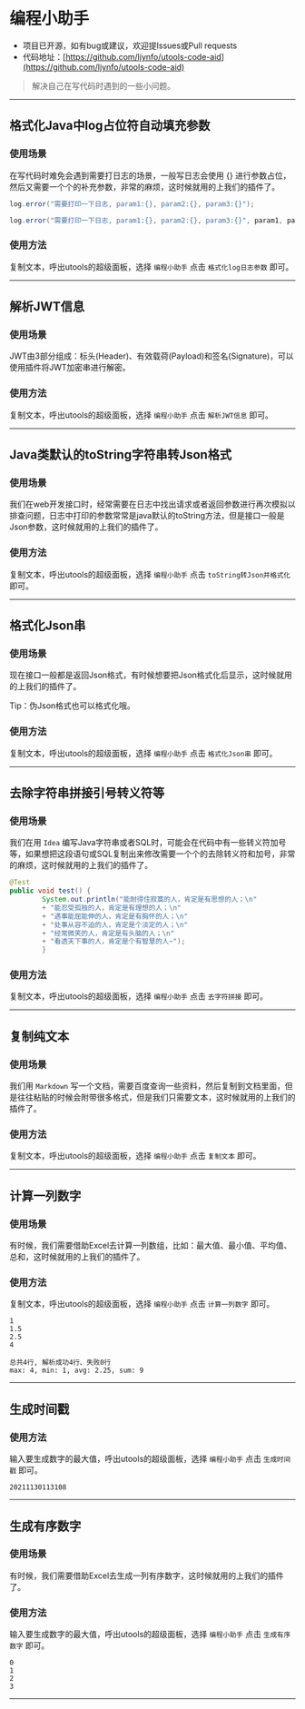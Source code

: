# 编程小助手

- 项目已开源，如有bug或建议，欢迎提Issues或Pull requests
- 代码地址：[https://github.com/ljynfo/utools-code-aid](https://github.com/ljynfo/utools-code-aid)

> 解决自己在写代码时遇到的一些小问题。

---

## 格式化Java中log占位符自动填充参数

### 使用场景

在写代码时难免会遇到需要打日志的场景，一般写日志会使用 {} 进行参数占位，然后又需要一个个的补充参数，非常的麻烦，这时候就用的上我们的插件了。

```java
log.error("需要打印一下日志, param1:{}, param2:{}, param3:{}");
```

```java
log.error("需要打印一下日志, param1:{}, param2:{}, param3:{}", param1, param2, param3);
```

### 使用方法

复制文本，呼出utools的超级面板，选择 `编程小助手` 点击 `格式化log日志参数` 即可。

---

## 解析JWT信息

### 使用场景

JWT由3部分组成：标头(Header)、有效载荷(Payload)和签名(Signature)，可以使用插件将JWT加密串进行解密。

### 使用方法

复制文本，呼出utools的超级面板，选择 `编程小助手` 点击 `解析JWT信息` 即可。

---

## Java类默认的toString字符串转Json格式

### 使用场景

我们在web开发接口时，经常需要在日志中找出请求或者返回参数进行再次模拟以排查问题，日志中打印的参数常常是java默认的toString方法，但是接口一般是Json参数，这时候就用的上我们的插件了。

### 使用方法

复制文本，呼出utools的超级面板，选择 `编程小助手` 点击 `toString转Json并格式化` 即可。

---

## 格式化Json串

### 使用场景

现在接口一般都是返回Json格式，有时候想要把Json格式化后显示，这时候就用的上我们的插件了。

Tip：伪Json格式也可以格式化哦。

### 使用方法

复制文本，呼出utools的超级面板，选择 `编程小助手` 点击 `格式化Json串` 即可。

---

## 去除字符串拼接引号转义符等

### 使用场景

我们在用 `Idea` 编写Java字符串或者SQL时，可能会在代码中有一些转义符加号等，如果想把这段语句或SQL复制出来修改需要一个个的去除转义符和加号，非常的麻烦，这时候就用的上我们的插件了。

```java
@Test
public void test() {
        System.out.println("能耐得住寂寞的人，肯定是有思想的人；\n"
        + "能忍受孤独的人，肯定是有理想的人；\n"
        + "遇事能屈能伸的人，肯定是有胸怀的人；\n"
        + "处事从容不迫的人，肯定是个淡定的人；\n"
        + "经常微笑的人，肯定是有头脑的人；\n"
        + "看透天下事的人，肯定是个有智慧的人~");
        }
```

### 使用方法

复制文本，呼出utools的超级面板，选择 `编程小助手` 点击 `去字符拼接` 即可。

---

## 复制纯文本

### 使用场景

我们用 `Markdown` 写一个文档，需要百度查询一些资料，然后复制到文档里面，但是往往粘贴的时候会附带很多格式，但是我们只需要文本，这时候就用的上我们的插件了。

### 使用方法

复制文本，呼出utools的超级面板，选择 `编程小助手` 点击 `复制文本` 即可。

---

## 计算一列数字

### 使用场景

有时候，我们需要借助Excel去计算一列数组，比如：最大值、最小值、平均值、总和，这时候就用的上我们的插件了。

### 使用方法

复制文本，呼出utools的超级面板，选择 `编程小助手` 点击 `计算一列数字` 即可。

```
1
1.5
2.5
4
```

```
总共4行, 解析成功4行、失败0行
max: 4, min: 1, avg: 2.25, sum: 9
```

---

## 生成时间戳

### 使用方法

输入要生成数字的最大值，呼出utools的超级面板，选择 `编程小助手` 点击 `生成时间戳` 即可。

```
20211130113108
```
---

## 生成有序数字

### 使用场景

有时候，我们需要借助Excel去生成一列有序数字，这时候就用的上我们的插件了。

### 使用方法

输入要生成数字的最大值，呼出utools的超级面板，选择 `编程小助手` 点击 `生成有序数字` 即可。

```
0
1
2
3
```
---